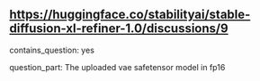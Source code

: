 ## https://huggingface.co/stabilityai/stable-diffusion-xl-refiner-1.0/discussions/9

contains_question: yes

question_part: The uploaded vae safetensor model in fp16